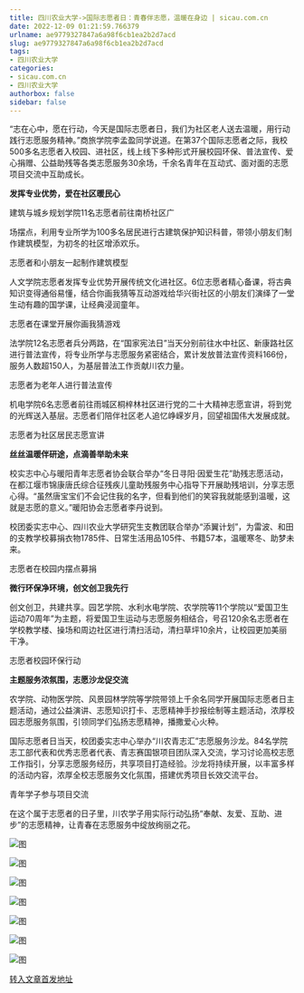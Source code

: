 ```yaml
---
title: 四川农业大学->国际志愿者日：青春伴志愿，温暖在身边 | sicau.com.cn
date: 2022-12-09 01:21:59.766379
urlname: ae9779327847a6a98f6cb1ea2b2d7acd
slug: ae9779327847a6a98f6cb1ea2b2d7acd
tags: 
- 四川农业大学
categories:
- sicau.com.cn
- 四川农业大学
authorbox: false
sidebar: false
---
```

“志在心中，愿在行动，今天是国际志愿者日，我们为社区老人送去温暖，用行动践行志愿服务精神。”商旅学院李孟盈同学说道。在第37个国际志愿者之际，我校500多名志愿者入校园、进社区，线上线下多种形式开展校园环保、普法宣传、爱心捐赠、公益助残等各类志愿服务30余场，千余名青年在互动式、面对面的志愿项目交流中互助成长。

**发挥专业优势，爱在社区暖民心**

建筑与城乡规划学院11名志愿者前往南桥社区广
<!--more-->
场摆点，利用专业所学为100多名居民进行古建筑保护知识科普，带领小朋友们制作建筑模型，为初冬的社区增添欢乐。

志愿者和小朋友一起制作建筑模型

人文学院志愿者发挥专业优势开展传统文化进社区。6位志愿者精心备课，将古典知识变得通俗易懂，结合你画我猜等互动游戏给华兴街社区的小朋友们演绎了一堂生动有趣的国学课，让经典浸润童年。

志愿者在课堂开展你画我猜游戏

法学院12名志愿者兵分两路，在“国家宪法日”当天分别前往水中社区、新康路社区进行普法宣传，将专业所学与志愿服务紧密结合，累计发放普法宣传资料166份，服务人数超150人，为基层普法工作贡献川农力量。

志愿者为老年人进行普法宣传

机电学院6名志愿者前往雨城区桐梓林社区进行党的二十大精神志愿宣讲，将到党的光辉送入基层。志愿者们陪伴社区老人追忆峥嵘岁月，回望祖国伟大发展成就。

志愿者为社区居民志愿宣讲

**丝丝温暖伴研途，点滴善举助未来**

校实志中心与暖阳青年志愿者协会联合举办“冬日寻阳·因爱生花”助残志愿活动，在都江堰市锦康唐氏综合征残疾儿童助残服务中心指导下开展助残培训，分享志愿心得。“虽然唐宝宝们不会记住我的名字，但看到他们的笑容我就能感到温暖，这就是志愿的意义。”暖阳协会志愿者李丹说到。

校团委实志中心、四川农业大学研究生支教团联合举办“添翼计划”，为雷波、和田的支教学校募捐衣物1785件、日常生活用品105件、书籍57本，温暖寒冬、助梦未来。

志愿者在校园内摆点募捐

**微行环保净环境，创文创卫我先行**

创文创卫，共建共享。园艺学院、水利水电学院、农学院等11个学院以“爱国卫生运动70周年”为主题，将爱国卫生运动与志愿服务相结合，号召120余名志愿者在学校教学楼、操场和周边社区进行清扫活动，清扫草坪10余片，让校园更加美丽干净。

志愿者校园环保行动

**主题服务浓氛围，志愿沙龙促交流**

农学院、动物医学院、风景园林学院等学院带领上千余名同学开展国际志愿者日主题活动，通过公益演讲、志愿知识打卡、志愿精神手抄报绘制等主题活动，浓厚校园志愿服务氛围，引领同学们弘扬志愿精神，播撒爱心火种。

国际志愿者日当天，校团委实志中心举办“川农青志汇”志愿服务沙龙。84名学院志工部代表和优秀志愿者代表、青志赛国银项目团队深入交流，学习讨论高校志愿工作指引，分享志愿服务经历，共享项目打造经验。沙龙将持续开展，以丰富多样的活动内容，浓厚全校志愿服务文化氛围，搭建优秀项目长效交流平台。

青年学子参与项目交流

在这个属于志愿者的日子里，川农学子用实际行动弘扬“奉献、友爱、互助、进步”的志愿精神，让青春在志愿服务中绽放绚丽之花。

![图](https://news.sicau.edu.cn/__local/E/E8/96/DCAD9925336842964B850C8E543_5497C4F4_1730A.jpg)

![图](https://news.sicau.edu.cn/__local/5/FC/49/8D24DE7B4CA04492D886E0E6D3B_EEDD3621_22AD6.jpg)

![图](https://news.sicau.edu.cn/__local/2/0A/9C/FDE95FE255CAF6701CD160821EA_FDE5B7E7_20F62.jpg)

![图](https://news.sicau.edu.cn/__local/5/75/DF/28CFDBFFC5534425DB1A081275E_D14C162F_1C45D.jpg)

![图](https://news.sicau.edu.cn/__local/5/C0/97/B58F52A6B6BAEB5A0447BBDA3AF_3766014E_1A636.jpg)

![图](https://news.sicau.edu.cn/__local/5/E4/B3/EF019BB3525FAE733DF3DEE0684_C57A601E_11BB2.jpg)

![图](https://news.sicau.edu.cn/__local/A/AA/72/E68A56208FF5182093A9CF33541_3F350910_1B3E0.jpg)

[转入文章首发地址](https://news.sicau.edu.cn/info/1078/70492.htm)